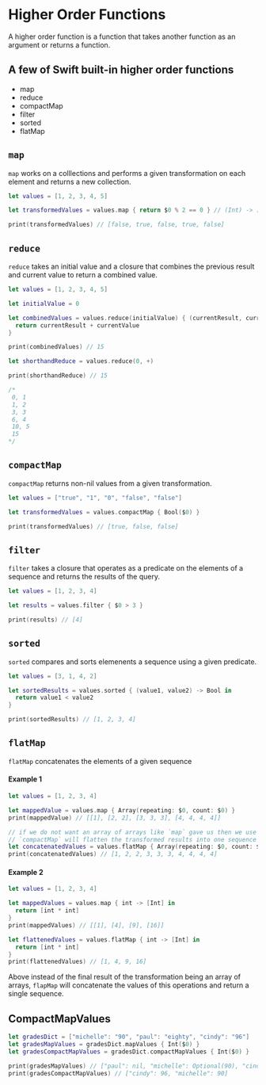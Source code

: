# Higher Order Functions

A higher order function is a function that takes another function as an argument or returns a function. 

## A few of Swift built-in higher order functions 

* map 
* reduce 
* compactMap 
* filter
* sorted 
* flatMap

## `map`

`map` works on a colllections and performs a given transformation on each element and returns a new collection. 

```swift
let values = [1, 2, 3, 4, 5]

let transformedValues = values.map { return $0 % 2 == 0 } // (Int) -> [T]

print(transformedValues) // [false, true, false, true, false]
```

## `reduce`

`reduce` takes an initial value and a closure that combines the previous result and current value to return a combined value. 

```swift 
let values = [1, 2, 3, 4, 5]

let initialValue = 0

let combinedValues = values.reduce(initialValue) { (currentResult, currentValue) -> Int in
  return currentResult + currentValue
}

print(combinedValues) // 15

let shorthandReduce = values.reduce(0, +)

print(shorthandReduce) // 15

/*
 0, 1
 1, 2
 3, 3
 6, 4
 10, 5
 15
*/
```


## `compactMap`

`compactMap` returns non-nil values from a given transformation. 

```swift
let values = ["true", "1", "0", "false", "false"]

let transformedValues = values.compactMap { Bool($0) }

print(transformedValues) // [true, false, false]
```

## `filter`

`filter` takes a closure that operates as a predicate on the elements of a sequence and returns the results of the query. 

```swift 
let values = [1, 2, 3, 4]

let results = values.filter { $0 > 3 }

print(results) // [4]
```


## `sorted`

`sorted` compares and sorts elemenents a sequence using a given predicate. 

```swift 
let values = [3, 1, 4, 2]

let sortedResults = values.sorted { (value1, value2) -> Bool in
  return value1 < value2
}

print(sortedResults) // [1, 2, 3, 4]
```

## `flatMap`

`flatMap` concatenates the elements of a given sequence 

#### Example 1

```swift 
let values = [1, 2, 3, 4]

let mappedValue = values.map { Array(repeating: $0, count: $0) }
print(mappedValue) // [[1], [2, 2], [3, 3, 3], [4, 4, 4, 4]]

// if we do not want an array of arrays like `map` gave us then we use `compactMap` as below
// `compactMap` will flatten the transformed results into one sequence by concatenated each result
let concatenatedValues = values.flatMap { Array(repeating: $0, count: $0) }
print(concatenatedValues) // [1, 2, 2, 3, 3, 3, 4, 4, 4, 4] 
```

#### Example 2 

```swift 
let values = [1, 2, 3, 4]

let mappedValues = values.map { int -> [Int] in
  return [int * int]
}
print(mappedValues) // [[1], [4], [9], [16]]

let flattenedValues = values.flatMap { int -> [Int] in
  return [int * int]
}
print(flattenedValues) // [1, 4, 9, 16]
```

Above instead of the final result of the transformation being an array of arrays, `flapMap` will concatenate the values of this operations and return a single sequence.

## CompactMapValues

```swift 
let gradesDict = ["michelle": "90", "paul": "eighty", "cindy": "96"]
let gradesMapValues = gradesDict.mapValues { Int($0) }
let gradesCompactMapValues = gradesDict.compactMapValues { Int($0) }

print(gradesMapValues) // ["paul": nil, "michelle": Optional(90), "cindy": Optional(96)]
print(gradesCompactMapValues) // ["cindy": 96, "michelle": 90]
```
